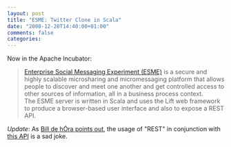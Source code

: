 ```yaml
---
layout: post
title: "ESME: Twitter Clone in Scala"
date: "2008-12-20T14:40:00+01:00"
comments: false
categories: 
---
```


<p>Now in the Apache Incubator:</p>

<blockquote>
<p><a href="http://incubator.apache.org/esme/">Enterprise Social Messaging Experiment (ESME)</a> is a secure and highly scalable microsharing and micromessaging platform that allows people to discover and meet one another and get controlled access to other sources of information, all in a business process context.<br />The ESME server is written in Scala and uses the Lift web framework to produce a browser-based user interface and also to expose a REST API.</p>
</blockquote>

<p><em>Update</em>: As <a href="http://tech.groups.yahoo.com/group/rest-discuss/message/11862">Bill de hÓra points out</a>, the usage of "REST" in conjunction with <a href="http://code.google.com/p/esmeproject/wiki/REST_API_Documantation">this API</a> is a sad joke. </p>


